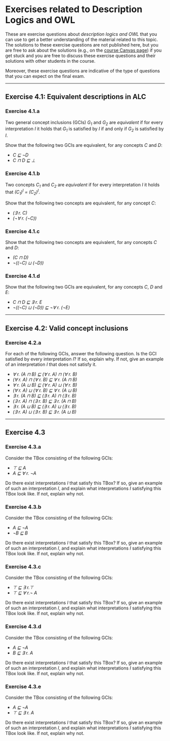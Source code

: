 # Exercises related to Description Logics and OWL

These are exercise questions about *description logics and OWL* that you can use
to get a better understanding of the material related to this topic.
The solutions to these exercise questions are not published here, but you are free
to ask about the solutions (e.g., on the [course Canvas page](https://canvas.uva.nl/courses/10768))
if you get stuck and you are free to discuss these exercise questions and their solutions
with other students in the course.

Moreover, these exercise questions are indicative of the type of questions that
you can expect on the final exam.

---

## Exercise 4.1: Equivalent descriptions in ALC

### Exercise 4.1.a

Two general concept inclusions (GCIs) *G<sub>1</sub>* and *G<sub>2</sub>*
are *equivalent* if
for every interpretation *I* it holds
that *G<sub>1</sub>* is satisfied by *I*
if and only if *G<sub>2</sub>* is satisfied by *I*.

Show that the following two GCIs are equivalent, for any concepts *C* and *D*:
- *C &sqsubseteq; &not;D*
- *C &sqcap; D &sqsubseteq; &bot;*

### Exercise 4.1.b

Two concepts *C<sub>1</sub>* and *C<sub>2</sub>*
are *equivalent* if
for every interpretation *I* it holds
that *(C<sub>1</sub>)<sup>I</sup> = (C<sub>2</sub>)<sup>I</sup>*.

Show that the following two concepts are equivalent, for any concept *C*:
- *(&exist; r. C)*
- *(&not;&forall; r. (&not;C))*

### Exercise 4.1.c

Show that the following two concepts are equivalent, for any concepts *C* and *D*:
- *(C &sqcap; D)*
- *&not;((&not;C) &sqcup; (&not;D))*

### Exercise 4.1.d

Show that the following two GCIs are equivalent, for any concepts *C*, *D* and *E*:
- *C &sqcap; D &sqsubseteq; &exist; r. E*
- *&not;((&not;C) &sqcup; (&not;D)) &sqsubseteq; &not;&forall; r. (&not;E)*

---

## Exercise 4.2: Valid concept inclusions

### Exercise 4.2.a

For each of the following GCIs, answer the following question.
Is the GCI satisfied by every interpretation *I*?
If so, explain why.
If not, give an example of an interpretation *I*
that does not satisfy it.
- *&forall; r. (A &sqcap; B) &sqsubseteq; (&forall; r. A) &sqcap; (&forall; r. B)*
- *(&forall; r. A) &sqcap; (&forall; r. B) &sqsubseteq; &forall; r. (A &sqcap; B)*
- *&forall; r. (A &sqcup; B) &sqsubseteq; (&forall; r. A) &sqcup; (&forall; r. B)*
- *(&forall; r. A) &sqcup; (&forall; r. B) &sqsubseteq; &forall; r. (A &sqcup; B)*
- *&exist; r. (A &sqcap; B) &sqsubseteq; (&exist; r. A) &sqcap; (&exist; r. B)*
- *(&exist; r. A) &sqcap; (&exist; r. B) &sqsubseteq; &exist; r. (A &sqcap; B)*
- *&exist; r. (A &sqcup; B) &sqsubseteq; (&exist; r. A) &sqcup; (&exist; r. B)*
- *(&exist; r. A) &sqcup; (&exist; r. B) &sqsubseteq; &exist; r. (A &sqcup; B)*

---

## Exercise 4.3

### Exercise 4.3.a

Consider the TBox consisting of the following GCIs:
- *&top; &sqsubseteq; A*
- *A &sqsubseteq; &forall; r. &not;A*

Do there exist interpretations *I* that satisfy this TBox?
If so, give an example of such an interpretation *I*,
and explain what interpretations *I* satisfying this TBox look like.
If not, explain why not.

### Exercise 4.3.b

Consider the TBox consisting of the following GCIs:
- *A &sqsubseteq; &not;A*
- *&not;B &sqsubseteq; B*

Do there exist interpretations *I* that satisfy this TBox?
If so, give an example of such an interpretation *I*,
and explain what interpretations *I* satisfying this TBox look like.
If not, explain why not.

### Exercise 4.3.c

Consider the TBox consisting of the following GCIs:
- *&top; &sqsubseteq; &exist; r.&top;*
- *&top; &sqsubseteq; &forall; r.&not; A*

Do there exist interpretations *I* that satisfy this TBox?
If so, give an example of such an interpretation *I*,
and explain what interpretations *I* satisfying this TBox look like.
If not, explain why not.

### Exercise 4.3.d

Consider the TBox consisting of the following GCIs:
- *A &sqsubseteq; &not;A*
- *B &sqsubseteq; &exist; r. A*

Do there exist interpretations *I* that satisfy this TBox?
If so, give an example of such an interpretation *I*,
and explain what interpretations *I* satisfying this TBox look like.
If not, explain why not.

### Exercise 4.3.e

Consider the TBox consisting of the following GCIs:
- *A &sqsubseteq; &not;A*
- *&top; &sqsubseteq; &exist; r. A*

Do there exist interpretations *I* that satisfy this TBox?
If so, give an example of such an interpretation *I*,
and explain what interpretations *I* satisfying this TBox look like.
If not, explain why not.
